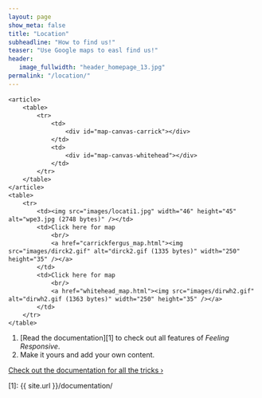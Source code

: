 ```yaml
---
layout: page
show_meta: false
title: "Location"
subheadline: "How to find us!"
teaser: "Use Google maps to easl find us!"
header:
   image_fullwidth: "header_homepage_13.jpg"
permalink: "/location/"
---
```

    <article>
        <table>
            <tr>
                <td>
                    <div id="map-canvas-carrick"></div>
                </td>
                <td>
                    <div id="map-canvas-whitehead"></div>
                </td>
            </tr>
        </table>
    </article>
    <table>
        <tr>
            <td><img src="images/locati1.jpg" width="46" height="45" alt="wpe3.jpg (2748 bytes)" /></td>
            <td>Click here for map
                <br/>
                <a href="carrickfergus_map.html"><img src="images/dirck2.gif" alt="dirck2.gif (1335 bytes)" width="250" height="35" /></a>
            </td>
            <td>Click here for map
                <br/>
                <a href="whitehead_map.html"><img src="images/dirwh2.gif" alt="dirwh2.gif (1363 bytes)" width="250" height="35" /></a>
            </td>
        </tr>
    </table>

1. [Read the documentation][1] to check out all features of *Feeling Responsive*.
1. Make it yours and add your own content.

<a class="radius button small" href="{{ site.url }}/documentation/">Check out the documentation for all the tricks ›</a>


 [1]: {{ site.url }}/documentation/
